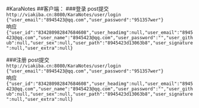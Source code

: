 #KaraNotes
##客户端：
###登录
	post提交 <br />
	` http://viakiba.cn:8080/KaraNotes/user/login `  <br />
	`{"user_email":"8945423@qq.com","user_password":"951357wer"}`<br />
	响应`{"user_id":"834280982847684608","user_headimg":null,"user_email":"8945423@qq.com","user_name":"8945423@qq.com","user_password":"","user_github":null,"user_sex":null,"user_path":"8945423d13063b8","user_signature":null,"user_extra":null}
`

###注册
	post提交 <br />
	` http://viakiba.cn:8080/KaraNotes/user/login `  <br />
	`{"user_email":"8945423@qq.com","user_password":"951357wer"}`<br />
	响应`{"user_id":"834280982847684608","user_headimg":null,"user_email":"8945423@qq.com","user_name":"8945423@qq.com","user_password":"","user_github":null,"user_sex":null,"user_path":"8945423d13063b8","user_signature":null,"user_extra":null}
`


	
